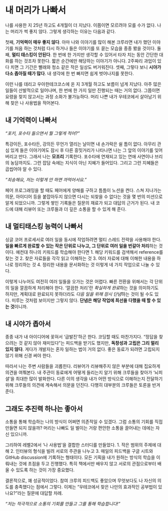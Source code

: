 # 내 머리가 나빠서

나를 사용한 지 25년 하고도 4개월이 더 지났다. 이쯤이면 모르려야 모를 수가 없다. 나는 머리가 썩 좋지 않다. 그렇게 생각하는 이유는 다음과 같다.

첫째, **기억력이 매우 좋지 않다**. 아마 나와 이야기를 많이 해본 크루라면 내가 했던 이야기를 처음 하는 것처럼 다시 하거나 들은 이야기를 또 묻는 모습을 종종 봤을 것이다. 둘째, **멀티 태스킹이 안된다**. 한 번에 한 가지만 생각할 수 있어서 타자 치는 동안 간단한 대화를 하는 것조차 못한다. 짧은 순간에만 해당하는 이야기가 아니다. 2주짜리 과업이 있다 치면 그 기간은 빨래와 청소 같은 작은 일상도 버거워진다. 셋째, 그렇다 보니 **시야가 다소 좁아질 때가 많다**. 내 생각에 한 번 빠지면 쉽게 벗어나지를 못한다.

이런 나를 데리고 우아한테크코스에 온 지 3개월 하고도 보름이 넘게 지났다. 아주 많은 일들이 산발적으로 일어나며, 한 번에 한 가지 일만 진행되는 때는 거의 없다. 그쯤이면 요령을 찾지 않고서는 과정 소화가 불가능하다. 머리 나쁜 내가 우테코에서 살아남기 위해 찾은 나 사용법을 적어본다.

## 내 기억력이 나빠서

*“포키, 포수타 들으면서 뭘 그렇게 적어?”*

특강이든, 포수타든, 강의든 무언가 열리는 날이면 내 손가락은 쉴 틈이 없다. 아무리 관심 있게 들은 이야기여도 잠시 후 다른 흥밋거리가 나타나면 나는 그 앞의 이야기를 잊어버리고 만다. 그래서 나는 **모조리** 기록한다. 포수타에 연재되고 있는 연애 사연이나 브리의 농담까지도. 그런 잡담 속에는 지식이 아닌 지혜가 들어있다. 그리고 그런 지혜들은 곱씹어야 알 수 있다.

*“죄송해요, 저는 이렇게 안 하면 까먹어서요.”*

페어 프로그래밍을 할 때도 페어에게 양해를 구하고 틈틈이 노션을 켠다. 스쳐 지나가는 의문, 아이디어 등을 붙잡아두지 않으면 다시는 되찾을 수 없다는 것을 몇 번의 미션으로 알게 되었으니까. 그렇게 쌓인 기록들은 질문의 재료가 되고 대답의 근거가 된다. 내 코드에 대해 리뷰어 또는 크루들과 더 깊은 소통을 할 수 있게 해 준다.

## 내 멀티태스킹 능력이 나빠서

싱글 코어 프로세서로 여러 일을 동시에 작업하려면 멀티 스레드 전략을 사용해야 한다. **일을 빠르게 완료할 수 있는 작은 단위로 나누고, 그 단위로 여러 일을 번갈아 처리**하는 것이다. 예컨대 하나의 키워드를 학습해야 한다면 1. 해당 키워드를 검색해서 reference를 찾는 것 2. 찾은 자료들을 각각 읽고 이해하는 것 3. 여러 자료에 대해 이해한 내용을 하나로 정리하는 것 4. 정리한 내용을 문서화하는 것 이렇게 네 가지 작업으로 나눌 수 있다.

이렇게 나누어도 여전히 여러 일들을 오가는 것은 어렵다. 빠른 전환을 위해서는 각 단위의 일을 깔끔하게 처리해야 한다. ‘깔끔한 처리'란 *확실하게 완료*하는 것을 의미하기도 하지만, 계획대로 완료되지 못하더라도 *다음 일을 위해 잠시 단념*하는 것이 될 수도 있다. 미루는 것처럼 보이지만 그렇지 않다. **단념은 해당 작업에 최선을 다했을 때 할 수 있는 것**이니까.

## 내 시야가 좁아서

종종 내가 내 아이디어에 꽂혀서 ‘급발진’하곤 한다. 코딩할 때도 마찬가지다. “정답을 찾으려는 것 같지 않아 재미있다”는 피드백을 받기도 했지만, **독창성과 고립은 그리 멀리 있지 않다**. 게다가 개발자는 혼자 일하는 법이 거의 없다. 좋은 동료가 되려면 고립되지 않기 위해 신경 써야 한다.

따라서 나는 주변 사람들을 괴롭힌다. 리뷰어가 리뷰해주지 않은 부분에 대해 집요하게 의견을 여쭤본다. 내 주관이 동료에게 어떻게 들리는지 알기 위해 크루들을 찾아가 ‘뇌피셜’을 최대한 많이 발화한다. 다른 이의 생각을 내가 어떤 방식으로 이해하는지 전달하기 위해 크루들의 의견에 계속해서 의문을 던진다. 다행히 대부분의 크루들은 토론을 반겨준다.

## 그래도 추진력 하나는 좋아서

소통을 통해 학습하는 나의 방식이 어쩌면 의존적일 수 있겠다. 그럼 소통의 기회를 직접 만들면 되지 않을까? 머리는 나빠도 일 벌이는 거랑 편안한 소통을 끌어내는 데에는 자신 있으니까.

그리하여 레벨2에서 ‘나 사용법’을 결합한 스터디를 만들었다. 1. 작은 범위의 주제에 대해 2. 인터뷰의 형식을 빌려 서로의 주관을 나누고 3. 매일의 피드백을 구글 시트와 GitHub discussion에 기록하는 형태이다. 모든 기획을 내가 원하는 방식의 학습을 이뤄내는 것에 초점을 두고 진행했다. 특히 책에서만 배우지 않고 서로의 관점으로부터 배울 수 있도록 하는 것이 가장 중요했다.

결론적으로, 꽤 성공적이었다. 참여 크루의 피드백도 좋았으며 무엇보다도 나 자신의 의도를 충족했다는 점에서 그렇다. 이제는 “우테코에서 찾은 나만의 효과적인 공부법이 있나요?”라는 질문에 대답할 차례.

*“저는 적극적으로 소통의 기회를 만들고 그를 통해 학습합니다!”*
